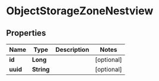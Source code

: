 # ObjectStorageZoneNestview

## Properties
Name | Type | Description | Notes
------------ | ------------- | ------------- | -------------
**id** | **Long** |  |  [optional]
**uuid** | **String** |  |  [optional]
